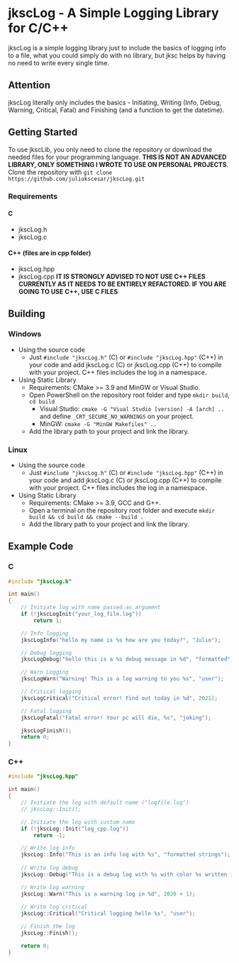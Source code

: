 ﻿# jkscLog - A Simple Logging Library for C/C++
jkscLog is a simple logging library just to include the basics of logging info to a file, what you could simply do with no library, but jksc helps by having no need to write every single time.

## Attention
jkscLog literally only includes the basics - Initiating, Writing (Info, Debug, Warning, Critical, Fatal) and Finishing (and a function to get the datetime).

## Getting Started
To use jkscLib, you only need to clone the repository or download the needed files for your programming language. **THIS IS NOT AN ADVANCED LIBRARY, ONLY SOMETHING I WROTE TO USE ON PERSONAL PROJECTS**.
Clone the repository with `git clone https://github.com/juliokscesar/jkscLog.git`

### Requirements
#### C
- jkscLog.h
- jkscLog.c

#### C++ (files are in cpp folder)
- jkscLog.hpp
- jkscLog.cpp
**IT IS STRONGLY ADVISED TO NOT USE C++ FILES CURRENTLY AS IT NEEDS TO BE ENTIRELY REFACTORED. IF YOU ARE GOING TO USE C++, USE C FILES**

## Building
### Windows
- Using the source code 
    - Just `#include "jkscLog.h"` (C) or `#include "jkscLog.hpp"` (C++) in your code and add jkscLog.c (C) or jkscLog.cpp (C++) to compile with your project. C++ files includes the log in a namespace.
- Using Static Library
    - Requirements: CMake >= 3.9 and MinGW or Visual Studio.
    - Open PowerShell on the repository root folder and type `mkdir build`, `cd build`
        - Visual Studio: `cmake -G "Viual Studio [version] -A [arch] ..` and define `_CRT_SECURE_NO_WARNINGS` on your project.
        - MinGW: `cmake -G "MinGW Makefiles" ..`
    - Add the library path to your project and link the library.

### Linux
- Using the source code
    - Just `#include "jkscLog.h"` (C) or `#include "jkscLog.hpp"` (C++) in your code and add jkscLog.c (C) or jkscLog.cpp (C++) to compile with your project. C++ files includes the log in a namespace.
- Using Static Library
    - Requirements: CMake >= 3.9, GCC and G++.
    - Open a terminal on the repository root folder and execute `mkdir build && cd build && cmake --build .`
    - Add the library path to your project and link the library.

## Example Code
### C
```c
#include "jkscLog.h"

int main()
{
    // Initiate log with name passed as argument
    if (!jkscLogInit("your_log_file.log"))
        return 1;

    // Info logging
    jkscLogInfo("hello my name is %s how are you today?", "Julio");

    // Debug logging
    jkscLogDebug("hello this is a %s debug message in %d", "formatted", 2021);

    // Warn Logging
    jkscLogWarn("Warning! This is a log warning to you %s", "user");

    // Critical logging
    jkscLogCritical("Critical error! Find out today in %d", 2021);

    // Fatal logging
    jkscLogFatal("Fatal error! Your pc will die, %s", "joking");

    jkscLogFinish();
    return 0;
}
```

### C++
```cpp
#include "jkscLog.hpp"

int main()
{
    // Initiate the log with default name ("logfile.log")
    // jkscLog::Init();

    // Initiate the log with custom name
    if (!jkscLog::Init("log_cpp.log"))
        return -1;

    // Write log info
    jkscLog::Info("This is an info log with %s", "formatted strings");
    
    // Write log debug
    jkscLog::Debug("This is a debug log with %s with color %s written in %d", "formatted strings", "green", 2021);

    // Write log warning
    jkscLog::Warn("This is a warning log in %d", 2020 + 1);
    
    // Write log critical
    jkscLog::Critical("Critical logging hello %s", "user");

    // Finish the log
    jkscLog::Finish();

    return 0;
}
```
